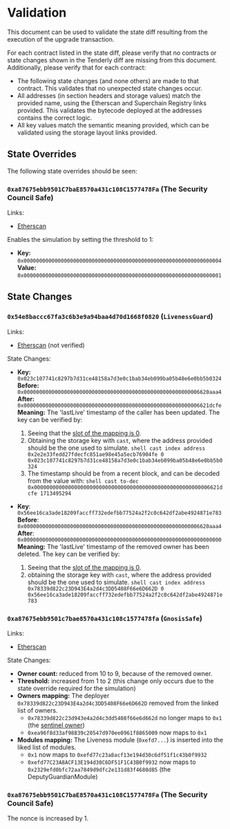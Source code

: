 # Validation

This document can be used to validate the state diff resulting from the execution of the upgrade
transaction.

For each contract listed in the state diff, please verify that no contracts or state changes shown in the Tenderly diff are missing from this document. Additionally, please verify that for each contract:

- The following state changes (and none others) are made to that contract. This validates that no unexpected state changes occur.
- All addresses (in section headers and storage values) match the provided name, using the Etherscan and Superchain Registry links provided. This validates the bytecode deployed at the addresses contains the correct logic.
- All key values match the semantic meaning provided, which can be validated using the storage layout links provided.

## State Overrides

The following state overrides should be seen:

### `0xa87675ebb9501C7baE8570a431c108C1577478Fa` (The Security Council Safe)

Links:
- [Etherscan](https://sepolia.etherscan.io/address/0xa87675ebb9501C7baE8570a431c108C1577478Fa)

Enables the simulation by setting the threshold to 1:

- **Key:** `0x0000000000000000000000000000000000000000000000000000000000000004` <br/>
  **Value:** `0x0000000000000000000000000000000000000000000000000000000000000001`

## State Changes

### `0x54e8baccc67fa3c6b3e9a94baa4d70d1668f0820` (`LivenessGuard`)

Links:
- [Etherscan](https://sepolia.etherscan.io/address/0x54e8baccc67fa3c6b3e9a94baa4d70d1668f0820) (not verified)

State Changes:
- **Key:** `0x023c107741c8297b7d31ce48158a7d3e0c1bab34eb099ba05b48e6e0bb5b0324` <br/>
  **Before:** `0x000000000000000000000000000000000000000000000000000000006620aaa4` <br/>
  **After:** `0x000000000000000000000000000000000000000000000000000000006621dcfe` <br/>
  **Meaning:** The 'lastLive' timestamp of the caller has been updated. The key can be verified by:
    1. Seeing that the [slot of the mapping is 0](https://github.com/ethereum-optimism/optimism/blob/develop/packages/contracts-bedrock/snapshots/storageLayout/LivenessGuard.json#L6).
    2. Obtaining the storage key with `cast`, where the address provided should be the one used to simulate.
      ```shell
        cast index address 0x2e2e33fedd27fdecfc851ae98e45a5ecb76904fe 0
        0x023c107741c8297b7d31ce48158a7d3e0c1bab34eb099ba05b48e6e0bb5b0324
      ```
    3. The timestamp should be from a recent block, and can be decoded from the value with:
      ```shell
        cast to-dec 0x000000000000000000000000000000000000000000000000000000006621dcfe
        1713495294
      ```

- **Key**: `0x56ee16ca3ade18209faccff732edefbb77524a2f2c0c642df2abe4924871e783` <br/>
  **Before**: `0x000000000000000000000000000000000000000000000000000000006620aaa4` <br/>
  **After**: `0x0000000000000000000000000000000000000000000000000000000000000000` <br/>
  **Meaning:** The 'lastLive' timestamp of the removed owner has been deleted. The key can be verified by:
    1. Seeing that the [slot of the mapping is 0](https://github.com/ethereum-optimism/optimism/blob/develop/packages/contracts-bedrock/snapshots/storageLayout/LivenessGuard.json#L6).
    2. obtaining the storage key with `cast`, where the address provided should be the one used to simulate.
      ```shell
        cast index address 0x78339d822c23D943E4a2d4c3DD5408F66e6D662D 0
        0x56ee16ca3ade18209faccff732edefbb77524a2f2c0c642df2abe4924871e783
      ```

### `0xa87675ebb9501c7bae8570a431c108c1577478fa` (`GnosisSafe`)

Links:
- [Etherscan](https://sepolia.etherscan.io/address/0xa87675ebb9501c7bae8570a431c108c1577478fa)

State Changes:

- **Owner count:** reduced from 10 to 9, because of the removed owner.
- **Threshold:** increased from 1 to 2 (this change only occurs due to the state override required for the simulation)
- **Owners mapping:** The deployer `0x78339d822c23D943E4a2d4c3DD5408F66e6D662D` removed from the linked list of owners.
  - `0x78339d822c23d943e4a2d4c3dd5408f66e6d662d` no longer maps to `0x1` (the [sentinel owner](https://github.com/safe-global/safe-contracts/blob/v1.4.0/contracts/base/OwnerManager.sol#L17))
  - `0xea96f8d33af98839c20547d970ee0961f8865009` now maps to `0x1`
- **Modules mapping:** The Liveness module (`0xefd7...`) is inserted into the liked list of modules.
  - `0x1` now maps to `0xefd77c23a8acf13e194d30c6df51f1c43b0f9932`
  - `0xefd77C23A8ACF13E194d30C6DF51F1C43B0f9932` now maps to `0x2329efd0bfc72aa7849d9dfc2e131d83f4680d85` (the DeputyGuardianModule)

### `0xa87675ebb9501C7baE8570a431c108C1577478Fa` (The Security Council Safe)

The nonce is increased by 1.
